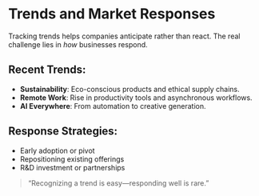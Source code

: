 # Trends and Market Responses

Tracking trends helps companies anticipate rather than react. The real challenge lies in *how* businesses respond.

## Recent Trends:
- **Sustainability**: Eco-conscious products and ethical supply chains.
- **Remote Work**: Rise in productivity tools and asynchronous workflows.
- **AI Everywhere**: From automation to creative generation.

## Response Strategies:
- Early adoption or pivot
- Repositioning existing offerings
- R&D investment or partnerships

> “Recognizing a trend is easy—responding well is rare.”
